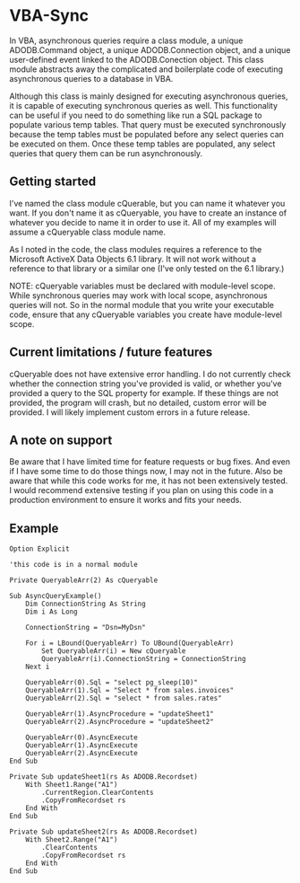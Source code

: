 # VBA-Sync

In VBA, asynchronous queries require a class module, a unique ADODB.Command object, a unique ADODB.Connection object, and a unique user-defined event linked to the ADODB.Conection object. This class module abstracts away the complicated and boilerplate code of executing asynchronous queries to a database in VBA. 

Although this class is mainly designed for executing asynchronous queries, it is capable of executing synchronous queries as well. This functionality can be useful if you need to do something like run a SQL package to populate various temp tables. That query must be executed synchronously because the temp tables must be populated before any select queries can be executed on them. Once these temp tables are populated, any select queries that query them can be run asynchronously.

## Getting started

I've named the class module cQuerable, but you can name it whatever you want. If you don't name it as cQueryable, you have to create an instance of whatever you decide to name it in order to use it. All of my examples will assume a cQueryable class module name.

As I noted in the code, the class modules requires a reference to the Microsoft ActiveX Data Objects 6.1 library. It will not work without a reference to that library or a similar one (I've only tested on the 6.1 library.)

NOTE: cQueryable variables must be declared with module-level scope. While synchronous queries may work with local scope, asynchronous queries will not. So in the normal module that you write your executable code, ensure that any cQueryable variables you create have module-level scope.

## Current limitations / future features

cQueryable does not have extensive error handling. I do not currently check whether the connection string you've provided is valid, or whether you've provided a query to the SQL property for example. If these things are not provided, the program will crash, but no detailed, custom error will be provided. I will likely implement custom errors in a future release.

## A note on support

Be aware that I have limited time for feature requests or bug fixes. And even if I have some time to do those things now, I may not in the future. Also be aware that while this code works for me, it has not been extensively tested. I would recommend extensive testing if you plan on using this code in a production environment to ensure it works and fits your needs.

## Example

    Option Explicit
    
    'this code is in a normal module
    
    Private QueryableArr(2) As cQueryable
    
    Sub AsyncQueryExample()
        Dim ConnectionString As String
        Dim i As Long
        
        ConnectionString = "Dsn=MyDsn"
        
        For i = LBound(QueryableArr) To UBound(QueryableArr)
            Set QueryableArr(i) = New cQueryable
            QueryableArr(i).ConnectionString = ConnectionString
        Next i
        
        QueryableArr(0).Sql = "select pg_sleep(10)"
        QueryableArr(1).Sql = "Select * from sales.invoices"
        QueryableArr(2).Sql = "select * from sales.rates"
        
        QueryableArr(1).AsyncProcedure = "updateSheet1"
        QueryableArr(2).AsyncProcedure = "updateSheet2"
        
        QueryableArr(0).AsyncExecute
        QueryableArr(1).AsyncExecute
        QueryableArr(2).AsyncExecute
    End Sub

    Private Sub updateSheet1(rs As ADODB.Recordset)
        With Sheet1.Range("A1")
            .CurrentRegion.ClearContents
            .CopyFromRecordset rs
        End With
    End Sub
    
    Private Sub updateSheet2(rs As ADODB.Recordset)
        With Sheet2.Range("A1")
            .ClearContents
            .CopyFromRecordset rs
        End With
    End Sub
